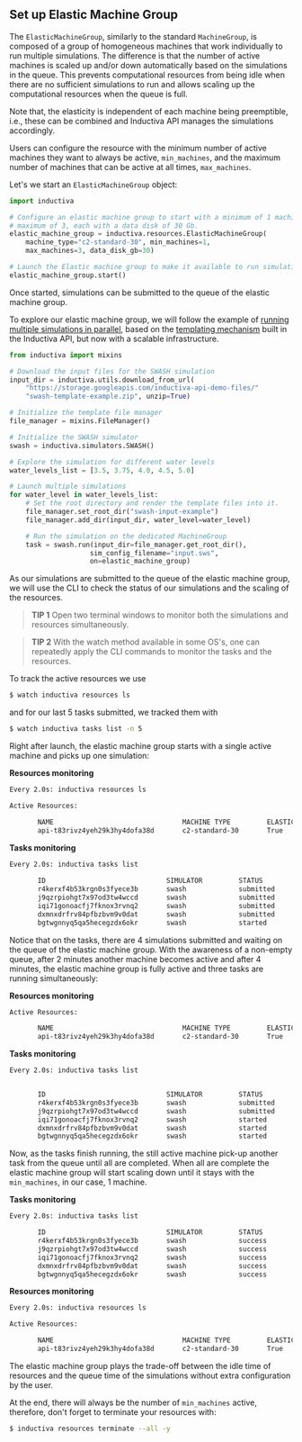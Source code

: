 ## Set up Elastic Machine Group

The `ElasticMachineGroup`, similarly to the standard `MachineGroup`, is composed of 
a group of homogeneous machines that work individually to run multiple simulations. 
The difference is that the number of active machines is scaled up and/or down 
automatically based on the simulations in the queue. This prevents computational 
resources from being idle when there are no sufficient simulations to run and 
allows scaling up the computational resources when the queue is full.

Note that, the elasticity is independent of each machine being preemptible, i.e.,
these can be combined and Inductiva API manages the simulations accordingly.

Users can configure the resource with the minimum number of active machines they
want to always be active, `min_machines`, and the maximum number of machines that
can be active at all times, `max_machines`.

Let's we start an `ElasticMachineGroup` object:

```python
import inductiva

# Configure an elastic machine group to start with a minimum of 1 machine up to a
# maximum of 3, each with a data disk of 30 Gb.
elastic_machine_group = inductiva.resources.ElasticMachineGroup(
    machine_type="c2-standard-30", min_machines=1,
    max_machines=3, data_disk_gb=30)

# Launch the Elastic machine group to make it available to run simulations:
elastic_machine_group.start()
```

Once started, simulations can be submitted to the queue of the elastic machine group.

To explore our elastic machine group, we will follow the example of 
[running multiple simulations in parallel](./computational_resources.md), based on the 
[templating mechanism](../introduction/templating.md) built in the Inductiva API, but
now with a scalable infrastructure.

```python
from inductiva import mixins

# Download the input files for the SWASH simulation
input_dir = inductiva.utils.download_from_url(
    "https://storage.googleapis.com/inductiva-api-demo-files/"
    "swash-template-example.zip", unzip=True)

# Initialize the template file manager
file_manager = mixins.FileManager()

# Initialize the SWASH simulator
swash = inductiva.simulators.SWASH()

# Explore the simulation for different water levels
water_levels_list = [3.5, 3.75, 4.0, 4.5, 5.0]

# Launch multiple simulations
for water_level in water_levels_list:
    # Set the root directory and render the template files into it.
    file_manager.set_root_dir("swash-input-example")
    file_manager.add_dir(input_dir, water_level=water_level)

    # Run the simulation on the dedicated MachineGroup
    task = swash.run(input_dir=file_manager.get_root_dir(),
                    sim_config_filename="input.sws",
                    on=elastic_machine_group)
```

As our simulations are submitted to the queue of the elastic machine group, we
will use the CLI to check the status of our simulations and the scaling of the resources.

> **__TIP__ 1** Open two terminal windows to monitor both the simulations and resources
simultaneously.

> **__TIP__ 2** With the watch method available in some OS's, one can repeatedly apply
the CLI commands to monitor the tasks and the resources.

To track the active resources we use
```bash
$ watch inductiva resources ls
```
and for our last 5 tasks submitted, we tracked them with
```bash
$ watch inductiva tasks list -n 5
```

Right after launch, the elastic machine group starts with a single active machine
and picks up one simulation:

**Resources monitoring**
```bash
Every 2.0s: inductiva resources ls

Active Resources:

       NAME                                MACHINE TYPE         ELASTIC         TYPE           # MACHINES         DATA SIZE IN GB         SPOT         STARTED AT (UTC)
       api-t83rivz4yeh29k3hy4dofa38d       c2-standard-30       True            standard       1/3                30                      False        07 Feb, 11:47:20
```

**Tasks monitoring**
```bash
Every 2.0s: inductiva tasks list                                                                                                                   
            
       ID                              SIMULATOR         STATUS          SUBMITTED              STARTED                COMPUTATION TIME         RESOURCE TYPE
       r4kerxf4b53krgn0s3fyece3b       swash             submitted       07 Feb, 11:47:49       n/a                    n/a                      n/a
       j9qzrpiohgt7x97od3tw4wccd       swash             submitted       07 Feb, 11:47:48       n/a                    n/a                      n/a
       iqi71gonoacfj7fknox3rvnq2       swash             submitted       07 Feb, 11:47:46       n/a                    n/a                      n/a
       dxmnxdrfrv84pfbzbvm9v0dat       swash             submitted       07 Feb, 11:47:44       n/a                    n/a                      n/a
       bgtwgnnyq5qa5hecegzdx6okr       swash             started         07 Feb, 11:47:42       07 Feb, 11:48:08       *0:01:50                 c2-standard-30
```

Notice that on the tasks, there are 4 simulations submitted and
waiting on the queue of the elastic machine group. With the awareness of a non-empty
queue, after 2 minutes another machine becomes active and after 4 minutes, the
elastic machine group is fully active and three tasks are running simultaneously:

**Resources monitoring**
```bash
Active Resources:

       NAME                                MACHINE TYPE         ELASTIC         TYPE           # MACHINES         DATA SIZE IN GB         SPOT         STARTED AT (UTC)
       api-t83rivz4yeh29k3hy4dofa38d       c2-standard-30       True            standard       3/3                30                      False        07 Feb, 11:47:20
```

**Tasks monitoring**
```bash
Every 2.0s: inductiva tasks list                                                                                                     Ivans-MacBook-Air.local: Wed Feb  7 11:54:12 2024


       ID                              SIMULATOR         STATUS          SUBMITTED              STARTED                COMPUTATION TIME         RESOURCE TYPE
       r4kerxf4b53krgn0s3fyece3b       swash             submitted       07 Feb, 11:47:49       n/a                    n/a                      n/a
       j9qzrpiohgt7x97od3tw4wccd       swash             submitted       07 Feb, 11:47:48       n/a                    n/a                      n/a
       iqi71gonoacfj7fknox3rvnq2       swash             started         07 Feb, 11:47:46       07 Feb, 11:52:44       *0:01:31                 c2-standard-30
       dxmnxdrfrv84pfbzbvm9v0dat       swash             started         07 Feb, 11:47:44       07 Feb, 11:50:27       *0:03:50                 c2-standard-30
       bgtwgnnyq5qa5hecegzdx6okr       swash             started         07 Feb, 11:47:42       07 Feb, 11:48:08       *0:06:10                 c2-standard-30
```

Now, as the tasks finish running, the still active machine pick-up another task from
the queue until all are completed. When all are complete the elastic machine group will
start scaling down until it stays with the `min_machines`, in our case, 1 machine.

**Tasks monitoring**
```bash
Every 2.0s: inductiva tasks list                                                                                        

       ID                              SIMULATOR         STATUS         SUBMITTED              STARTED                COMPUTATION TIME         RESOURCE TYPE
       r4kerxf4b53krgn0s3fyece3b       swash             success        07 Feb, 11:47:49       07 Feb, 12:00:55       0:10:29                  c2-standard-30
       j9qzrpiohgt7x97od3tw4wccd       swash             success        07 Feb, 11:47:48       07 Feb, 11:58:10       0:10:03                  c2-standard-30
       iqi71gonoacfj7fknox3rvnq2       swash             success        07 Feb, 11:47:46       07 Feb, 11:52:44       0:10:02                  c2-standard-30
       dxmnxdrfrv84pfbzbvm9v0dat       swash             success        07 Feb, 11:47:44       07 Feb, 11:50:27       0:10:20                  c2-standard-30
       bgtwgnnyq5qa5hecegzdx6okr       swash             success        07 Feb, 11:47:42       07 Feb, 11:48:08       0:09:54                  c2-standard-30
```

**Resources monitoring**
```bash
Every 2.0s: inductiva resources ls                                                                                         

Active Resources:

       NAME                                MACHINE TYPE         ELASTIC         TYPE           # MACHINES         DATA SIZE IN GB         SPOT         STARTED AT (UTC)
       api-t83rivz4yeh29k3hy4dofa38d       c2-standard-30       True            standard       3/3                30                      False        07 Feb, 11:47:20
```

The elastic machine group plays the trade-off between the idle time of resources and 
the queue time of the simulations without extra configuration by the user. 

At the end, there will always be the number of `min_machines` active, therefore, don't forget to terminate your resources with:
```bash
$ inductiva resources terminate --all -y
```
